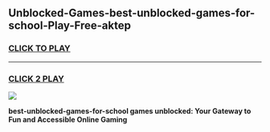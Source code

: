 
## Unblocked-Games-best-unblocked-games-for-school-Play-Free-aktep
<h3>
<a href="https://premium76.site?title=best-unblocked-games-for-school&ref=15A">CLICK TO PLAY</a></h3>
<hr>

<h3>
<a href="https://premium76.site?title=best-unblocked-games-for-school&ref=15A">CLICK 2 PLAY</a>
  
</h3>

<a href="https://premium76.site?title=best-unblocked-games-for-school&ref=15A"><img src="https://clearcache.store/games.png"></a>


**best-unblocked-games-for-school games unblocked: Your Gateway to Fun and Accessible Online Gaming**
